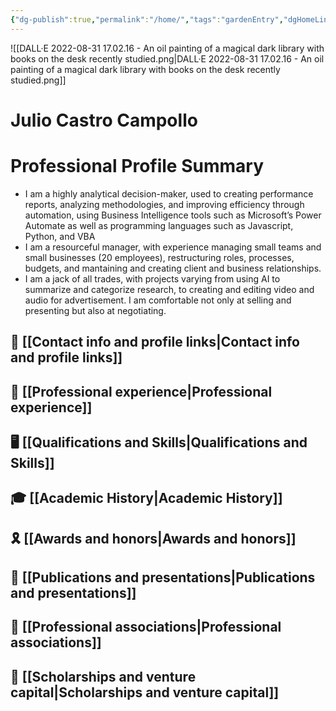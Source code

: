 ```yaml
---
{"dg-publish":true,"permalink":"/home/","tags":"gardenEntry","dgHomeLink":true,"dgPassFrontmatter":false}
---
```


![[DALL·E 2022-08-31 17.02.16 - An oil painting of a magical dark library with books on the desk recently studied.png|DALL·E 2022-08-31 17.02.16 - An oil painting of a magical dark library with books on the desk recently studied.png]] 
# Julio Castro Campollo
# Professional Profile Summary
- I am a highly analytical decision-maker, used to creating performance reports, analyzing methodologies, and improving efficiency through automation, using Business Intelligence tools such as Microsoft’s Power Automate as well as programming languages such as Javascript, Python, and VBA
- I am a resourceful manager, with experience managing small teams and small businesses (20 employees), restructuring roles, processes, budgets, and mantaining and creating client and business relationships.
- I am a jack of all trades, with projects varying from using AI to summarize and categorize research, to creating and editing video and audio for advertisement. I am comfortable not only at selling and presenting but also at negotiating. 

## 📖 [[Contact info and profile links|Contact info and profile links]]
## 💼 [[Professional experience|Professional experience]]
## 🖥️ [[Qualifications and Skills|Qualifications and Skills]]
## 🎓 [[Academic History|Academic History]]
## 🎗️ [[Awards and honors|Awards and honors]]
## 📑 [[Publications and presentations|Publications and presentations]]
## 🥂 [[Professional associations|Professional associations]]
## 🏦 [[Scholarships and venture capital|Scholarships and venture capital]]


